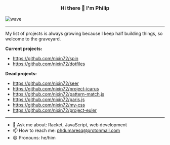 <h3 align="center">Hi there 👋 I'm Philip</h3>

![wave](https://external-content.duckduckgo.com/iu/?u=https%3A%2F%2Fblog.joypixels.com%2Fcontent%2Fimages%2F2019%2F06%2Fwaving_hand_sign_1024.gif&f=1&nofb=1)

---

My list of projects is always growing because I keep half building things, so welcome to the graveyard.

**Current projects:**
- https://github.com/nixin72/spin
- https://github.com/nixin72/dotfiles

**Dead projects:**
- https://github.com/nixin72/seer
- https://github.com/nixin72/project-icarus
- https://github.com/nixin72/pattern-match.js
- https://github.com/nixin72/paris.js
- https://github.com/nixin72/my-css
- https://github.com/nixin72/project-euler

---

- 💬 Ask me about: Racket, JavaScript, web development
- 📫 How to reach me: phdumaresq@protonmail.com
- 😄 Pronouns: he/him
